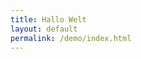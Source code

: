 ```yaml
---
title: Hallo Welt
layout: default
permalink: /demo/index.html
---
```

<!--
<a href="creativeily.html">creativeily</a>  
<a href="lighthouse.html">lighthouse</a>  
<a href="none.html">none</a>  
<a href="print.html">print</a>  
<a href="ProSidebar.html">ProSidebar</a>  
<a href="thflat.html">thflat</a>  
<a href="writr.html">writr</a>  
-->

